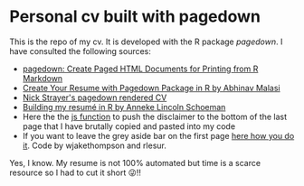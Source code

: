 # Personal cv built with pagedown

This is the repo of my cv. It is developed with the R package *pagedown*. I have consulted the following sources:

- [pagedown: Create Paged HTML Documents for Printing from R Markdown](https://pagedown.rbind.io/)
- [Create Your Resume with Pagedown Package in R by Abhinav Malasi](https://towardsdatascience.com/create-your-resume-with-pagedown-package-in-r-123ca6310d52)
- [Nick Strayer's pagedown rendered CV](https://github.com/nstrayer/cv)
- [Building my resumé in R by Anneke Lincoln Schoeman](https://annekelincoln.com/resume-in-r/)
- Here the the [js function](https://stackoverflow.com/questions/72167895/pagedown-html-resume-how-to-move-disclaimer-section-within-aside-section-to-th) to push the disclaimer to the bottom of the last page that I have brutally copied and pasted into my code
- If you want to leave the grey aside bar on the first page [here how you do it](https://community.rstudio.com/t/pagedown-html-resume-with-aside-on-first-page-only/46351). Code by wjakethompson and rlesur.

Yes, I know. My resume is not 100% automated but time is a scarce resource so I had to cut it short 😜‼
